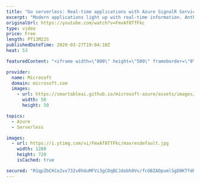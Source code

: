 ```yaml
---
title: "Go serverless: Real-time applications with Azure SignalR Service | Azure Friday"
excerpt: "Modern applications light up with real-time information. Anthony Chu joins Donovan Brown to show how to deliver live updates from Azure Functions to web, mobile, and desktop apps with Azure SignalR Service. Learn how to send real-time messages over WebSockets from your serverless apps with a few lines"
originalUrl: https://youtube.com/watch?v=FmxAf8TfFkc
type: video
price: Free
length: PT13M22S
publishedDateTime: 2020-03-27T19:04:10Z
heat: 53

featuredContent: "<iframe width=\"800\" height=\"500\" frameborder=\"0\" src=\"https://www.youtube.com/embed/FmxAf8TfFkc\" allow=\"accelerometer; autoplay; encrypted-media; gyroscope; picture-in-picture\" allowfullscreen></iframe>"

provider:
  name: Microsoft
  domain: microsoft.com
  images:
    - url: https://smartableai.github.io/microsoft-azure/assets/images/organizations/microsoft.com-50x50.jpg
      width: 50
      height: 50

topics:
  - Azure
  - Serverless

images:
  - url: https://i.ytimg.com/vi/FmxAf8TfFkc/maxresdefault.jpg
    width: 1280
    height: 720
    isCached: true

secured: "R1qpZbCKCe2vx732v8hUuMFVi3gCDqBCJdobh0Vv/fcOBZAOpumlSgD0KTfdPVr3aCdfs/rzupbFCodFhCKpDnzJ2MbnrehNwcbEq7jkQN03Wfw15hx9SUcPah0Pop7x3b9k0ZrEdZCoDPpCewIiYZ2P3W3N1z5Cklfj7vD7powoH/yXpaROZODTV4I94IGFL+8oe1sPn9PWZnmS7uHehHjBHxfctIRFmdGGDdQ3lgY2IlUPXNBy9c2t0a4YLCZ/FhnA/8vPlcN1D/Zq5Yz1WmkRYG2erdZ/mYZO9SXGxrM74TPBOYQAS5E3LzSCTUulJc9Fri27MOoQFfU89TkgyOgYHs7hpTsfxu3sp7myc+Upq4j8K+ENgWA0jtXff4If597WrpWXOy2/cBXQymM0DT4P+uPCsZmvIvenK1OoSzM=;YncznV9d1moH+q/PploWYg=="
---
```



